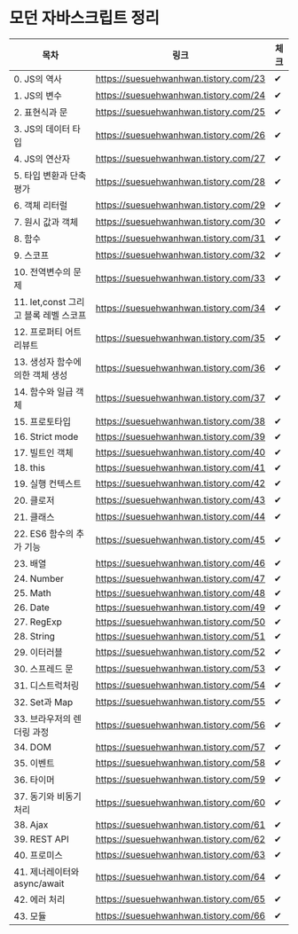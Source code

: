 # 모던 자바스크립트 정리
목차|링크|체크|
|------|---|---|
|0. JS의 역사|https://suesuehwanhwan.tistory.com/23|✔|
|1. JS의 변수|https://suesuehwanhwan.tistory.com/24|✔|
|2. 표현식과 문|https://suesuehwanhwan.tistory.com/25|✔|
|3. JS의 데이터 타입|https://suesuehwanhwan.tistory.com/26|✔|
|4. JS의 연산자|https://suesuehwanhwan.tistory.com/27|✔|
|5. 타입 변환과 단축 평가|https://suesuehwanhwan.tistory.com/28|✔|
|6. 객체 리터럴|https://suesuehwanhwan.tistory.com/29|✔|
|7. 원시 값과 객체|https://suesuehwanhwan.tistory.com/30|✔|
|8. 함수|https://suesuehwanhwan.tistory.com/31|✔|
|9. 스코프|https://suesuehwanhwan.tistory.com/32|✔|
|10. 전역변수의 문제|https://suesuehwanhwan.tistory.com/33|✔|
|11. let,const 그리고 블록 레벨 스코프|https://suesuehwanhwan.tistory.com/34|✔|
|12. 프로퍼티 어트리뷰트|https://suesuehwanhwan.tistory.com/35|✔|
|13. 생성자 함수에 의한 객체 생성|https://suesuehwanhwan.tistory.com/36|✔|
|14. 함수와 일급 객체|https://suesuehwanhwan.tistory.com/37|✔|
|15. 프로토타입|https://suesuehwanhwan.tistory.com/38|✔|
|16. Strict mode|https://suesuehwanhwan.tistory.com/39|✔|
|17. 빌트인 객체|https://suesuehwanhwan.tistory.com/40|✔|
|18. this|https://suesuehwanhwan.tistory.com/41|✔|
|19. 실행 컨텍스트|https://suesuehwanhwan.tistory.com/42|✔|
|20. 클로저|https://suesuehwanhwan.tistory.com/43|✔|
|21. 클래스|https://suesuehwanhwan.tistory.com/44|✔|
|22. ES6 함수의 추가 기능|https://suesuehwanhwan.tistory.com/45|✔|
|23. 배열|https://suesuehwanhwan.tistory.com/46|✔|
|24. Number|https://suesuehwanhwan.tistory.com/47|✔|
|25. Math|https://suesuehwanhwan.tistory.com/48|✔|
|26. Date|https://suesuehwanhwan.tistory.com/49|✔|
|27. RegExp|https://suesuehwanhwan.tistory.com/50|✔|
|28. String|https://suesuehwanhwan.tistory.com/51|✔|
|29. 이터러블|https://suesuehwanhwan.tistory.com/52|✔|
|30. 스프레드 문|https://suesuehwanhwan.tistory.com/53|✔|
|31. 디스트럭처링|https://suesuehwanhwan.tistory.com/54|✔|
|32. Set과 Map|https://suesuehwanhwan.tistory.com/55|✔|
|33. 브라우저의 렌더링 과정|https://suesuehwanhwan.tistory.com/56|✔|
|34. DOM|https://suesuehwanhwan.tistory.com/57|✔|
|35. 이벤트|https://suesuehwanhwan.tistory.com/58|✔|
|36. 타이머|https://suesuehwanhwan.tistory.com/59|✔|
|37. 동기와 비동기처리|https://suesuehwanhwan.tistory.com/60|✔|
|38. Ajax|https://suesuehwanhwan.tistory.com/61|✔|
|39. REST API|https://suesuehwanhwan.tistory.com/62|✔|
|40. 프로미스|https://suesuehwanhwan.tistory.com/63|✔|
|41. 제너레이터와 async/await|https://suesuehwanhwan.tistory.com/64|✔|
|42. 에러 처리|https://suesuehwanhwan.tistory.com/65|✔|
|43. 모듈|https://suesuehwanhwan.tistory.com/66|✔|


